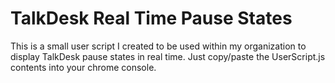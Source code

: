 # TalkDesk Real Time Pause States

This is a small user script I created to be used within my organization to display TalkDesk pause states in real time. Just copy/paste the UserScript.js contents into your chrome console.

